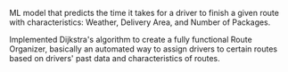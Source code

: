ML model that predicts the time it takes for a driver to finish a given route with characteristics: Weather, Delivery Area, and Number of Packages.

Implemented Dijkstra's algorithm to create a fully functional Route Organizer, basically an automated way to assign drivers to certain routes based on drivers' past data and characteristics of routes.
